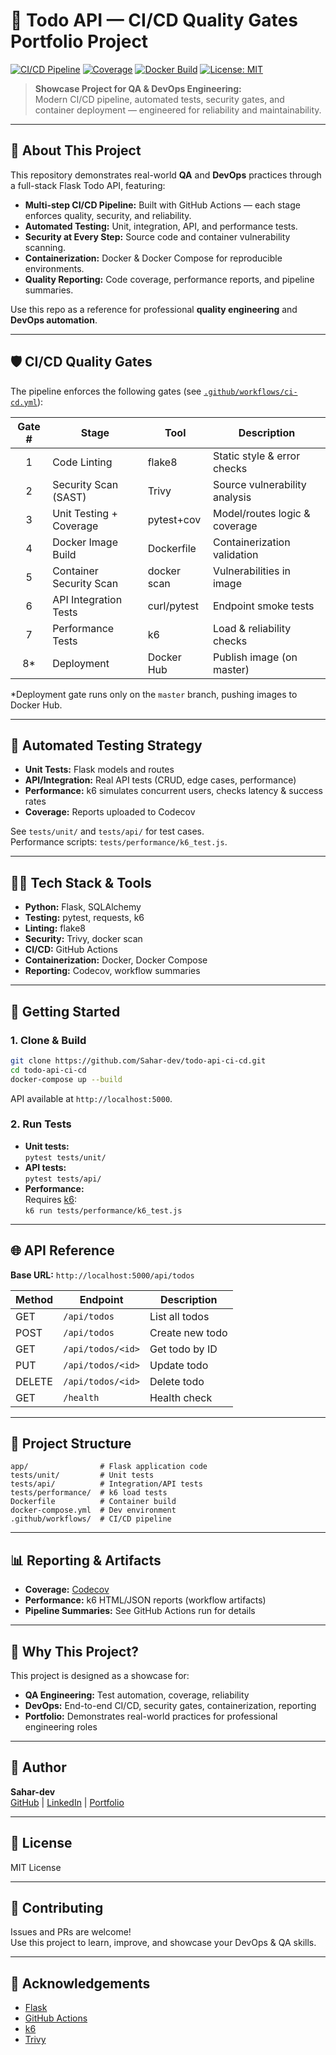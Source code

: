 # 📝 Todo API — CI/CD Quality Gates Portfolio Project

[![CI/CD Pipeline](https://github.com/Sahar-dev/todo-api-ci-cd/actions/workflows/ci-cd.yml/badge.svg)](https://github.com/Sahar-dev/todo-api-ci-cd/actions)
[![Coverage](https://codecov.io/gh/Sahar-dev/todo-api-ci-cd/branch/master/graph/badge.svg)](https://codecov.io/gh/Sahar-dev/todo-api-ci-cd)
[![Docker Build](https://img.shields.io/docker/build/sahar-dev/todo-api?label=Docker%20Build)](https://hub.docker.com/r/sahar-dev/todo-api)
[![License: MIT](https://img.shields.io/badge/License-MIT-yellow.svg)](LICENSE)

> **Showcase Project for QA & DevOps Engineering:**  
> Modern CI/CD pipeline, automated tests, security gates, and container deployment — engineered for reliability and maintainability.

---

## 🚦 About This Project

This repository demonstrates real-world **QA** and **DevOps** practices through a full-stack Flask Todo API, featuring:

- **Multi-step CI/CD Pipeline:** Built with GitHub Actions — each stage enforces quality, security, and reliability.
- **Automated Testing:** Unit, integration, API, and performance tests.
- **Security at Every Step:** Source code and container vulnerability scanning.
- **Containerization:** Docker & Docker Compose for reproducible environments.
- **Quality Reporting:** Code coverage, performance reports, and pipeline summaries.

Use this repo as a reference for professional **quality engineering** and **DevOps automation**.

---

## 🛡️ CI/CD Quality Gates

The pipeline enforces the following gates (see [`.github/workflows/ci-cd.yml`](.github/workflows/ci-cd.yml)):

| Gate # | Stage                     | Tool         | Description                     |
|:------:|---------------------------|--------------|---------------------------------|
|   1    | Code Linting              | flake8       | Static style & error checks     |
|   2    | Security Scan (SAST)      | Trivy        | Source vulnerability analysis   |
|   3    | Unit Testing + Coverage   | pytest+cov   | Model/routes logic & coverage   |
|   4    | Docker Image Build        | Dockerfile   | Containerization validation     |
|   5    | Container Security Scan   | docker scan  | Vulnerabilities in image        |
|   6    | API Integration Tests     | curl/pytest  | Endpoint smoke tests            |
|   7    | Performance Tests         | k6           | Load & reliability checks       |
|   8*   | Deployment                | Docker Hub   | Publish image (on master)       |

*Deployment gate runs only on the `master` branch, pushing images to Docker Hub.

---

## 🔬 Automated Testing Strategy

- **Unit Tests:** Flask models and routes
- **API/Integration:** Real API tests (CRUD, edge cases, performance)
- **Performance:** k6 simulates concurrent users, checks latency & success rates
- **Coverage:** Reports uploaded to Codecov

See `tests/unit/` and `tests/api/` for test cases.  
Performance scripts: `tests/performance/k6_test.js`.

---

## 🧑‍💻 Tech Stack & Tools

- **Python:** Flask, SQLAlchemy
- **Testing:** pytest, requests, k6
- **Linting:** flake8
- **Security:** Trivy, docker scan
- **CI/CD:** GitHub Actions
- **Containerization:** Docker, Docker Compose
- **Reporting:** Codecov, workflow summaries

---

## 🏃 Getting Started

### 1. Clone & Build

```bash
git clone https://github.com/Sahar-dev/todo-api-ci-cd.git
cd todo-api-ci-cd
docker-compose up --build
```

API available at `http://localhost:5000`.

### 2. Run Tests

- **Unit tests:**  
  `pytest tests/unit/`
- **API tests:**  
  `pytest tests/api/`
- **Performance:**  
  Requires [k6](https://k6.io/):  
  `k6 run tests/performance/k6_test.js`

---

## 🌐 API Reference

**Base URL:** `http://localhost:5000/api/todos`

| Method | Endpoint                    | Description                |
|--------|-----------------------------|----------------------------|
| GET    | `/api/todos`                | List all todos             |
| POST   | `/api/todos`                | Create new todo            |
| GET    | `/api/todos/<id>`           | Get todo by ID             |
| PUT    | `/api/todos/<id>`           | Update todo                |
| DELETE | `/api/todos/<id>`           | Delete todo                |
| GET    | `/health`                   | Health check               |

---

## 📂 Project Structure

```
app/                # Flask application code
tests/unit/         # Unit tests
tests/api/          # Integration/API tests
tests/performance/  # k6 load tests
Dockerfile          # Container build
docker-compose.yml  # Dev environment
.github/workflows/  # CI/CD pipeline
```

---

## 📊 Reporting & Artifacts

- **Coverage:** [Codecov](https://codecov.io/gh/Sahar-dev/todo-api-ci-cd)
- **Performance:** k6 HTML/JSON reports (workflow artifacts)
- **Pipeline Summaries:** See GitHub Actions run for details

---

## 🏅 Why This Project?

This project is designed as a showcase for:

- **QA Engineering:** Test automation, coverage, reliability
- **DevOps:** End-to-end CI/CD, security gates, containerization, reporting
- **Portfolio:** Demonstrates real-world practices for professional engineering roles

---

## 👤 Author

**Sahar-dev**  
[GitHub](https://github.com/Sahar-dev) | [LinkedIn](https://www.linkedin.com/in/sahar-marzougui/) | [Portfolio](https://sahar-marzougui.netlify.app/)

---

## 📄 License

MIT License

---

## 🤝 Contributing

Issues and PRs are welcome!  
Use this project to learn, improve, and showcase your DevOps & QA skills.

---

## 🌟 Acknowledgements

- [Flask](https://flask.palletsprojects.com/)
- [GitHub Actions](https://github.com/features/actions)
- [k6](https://k6.io/)
- [Trivy](https://github.com/aquasecurity/trivy)
```